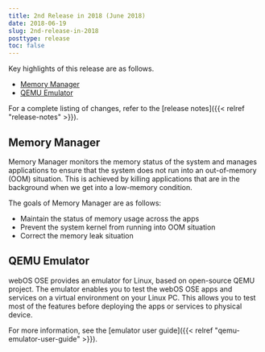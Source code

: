 ```yaml
---
title: 2nd Release in 2018 (June 2018)
date: 2018-06-19
slug: 2nd-release-in-2018
posttype: release
toc: false
---
```


Key highlights of this release are as follows.

* [Memory Manager](#memory-manager)
* [QEMU Emulator](#qemu-emulator)

For a complete listing of changes, refer to the [release notes]({{< relref "release-notes" >}}).

## Memory Manager

Memory Manager monitors the memory status of the system and manages applications to ensure that the system does not run into an out-of-memory (OOM) situation. This is achieved by killing applications that are in the background when we get into a low-memory condition.

The goals of Memory Manager are as follows:

* Maintain the status of memory usage across the apps
* Prevent the system kernel from running into OOM situation
* Correct the memory leak situation

## QEMU Emulator

webOS OSE provides an emulator for Linux, based on open-source QEMU project. The emulator enables you to test the webOS OSE apps and services on a virtual environment on your Linux PC. This allows you to test most of the features before deploying the apps or services to physical device.

For more information, see the [emulator user guide]({{< relref "qemu-emulator-user-guide" >}}).
